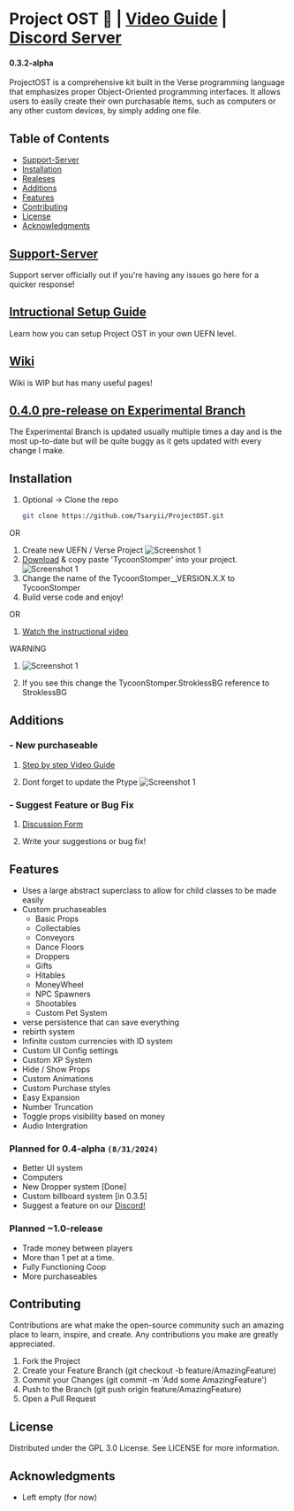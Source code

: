 # Project OST 🚀 | [Video Guide](https://www.youtube.com/watch?v=q2OvY_Gq5Bk&t=405s) | [Discord Server](https://discord.gg/R87aPX78Fa)
#### 0.3.2-alpha
ProjectOST is a comprehensive kit built in the Verse programming language that emphasizes proper Object-Oriented programming interfaces. It allows users to easily create their own purchasable items, such as computers or any other custom devices, by simply adding one file.




## Table of Contents

- [Support-Server](#support-server)
- [Installation](#installation)
- [Realeses](https://github.com/Tsaryii/ProjectOST/releases)
- [Additions](#additions)
- [Features](#features)
- [Contributing](#contributing)
- [License](#license)
- [Acknowledgments](#acknowledgments)

## [Support-Server](https://discord.gg/9nSeYugf)
Support server officially out if you're having any issues go here for a quicker response!


## [Intructional Setup Guide](https://www.youtube.com/watch?v=q2OvY_Gq5Bk)
Learn how you can setup Project OST in your own UEFN level.



## [Wiki](https://github.com/Tsaryii/ProjectOST/wiki)
Wiki is WIP but has many useful pages!


## [0.4.0 pre-release on Experimental Branch](https://github.com/Tsaryii/ProjectOST-dev/tree/main)
The Experimental Branch is updated usually multiple times a day and is the most up-to-date but will be quite buggy as it gets updated with every change I make.



## Installation

1. Optional -> Clone the repo
   ```sh
   git clone https://github.com/Tsaryii/ProjectOST.git

OR

1. Create new UEFN / Verse Project
    ![Screenshot 1](./Images/CreateUEFN.png)
2. [Download](https://github.com/Tsaryii/ProjectOST/archive/refs/heads/main.zip) & copy paste 'TycoonStomper' into your project.
    ![Screenshot 1](./Images/TycoonStomper.png)
3. Change the name of the TycoonStomper__VERSION.X.X to TycoonStomper
4. Build verse code and enjoy!

OR
   1. [Watch the instructional video](https://www.youtube.com/watch?v=q2OvY_Gq5Bk)

WARNING
   1. ![Screenshot 1](./Images/warning.png)

   2. If you see this change the TycoonStomper.StroklessBG reference to StroklessBG
   

## Additions
### - New purchaseable

1. [Step by step Video Guide](https://www.youtube.com/watch?v=ojgnbpQiWuU)
    
2. Dont forget to update the Ptype
    ![Screenshot 1](./Images/DontForget.png)
### - Suggest Feature or Bug Fix
1. [Discussion Form](https://github.com/Tsaryii/ProjectOST/discussions/1)

2. Write your suggestions or bug fix! 





## Features

- Uses a large abstract superclass to allow for child classes to be made easily
- Custom pruchaseables
  - Basic Props
  - Collectables
  - Conveyors
  - Dance Floors
  - Droppers
  - Gifts
  - Hitables
  - MoneyWheel
  - NPC Spawners
  - Shootables
  - Custom Pet System
- verse persistence that can save everything
- rebirth system
- Infinite custom currencies with ID system
- Custom UI Config settings
- Custom XP System
- Hide / Show Props
- Custom Animations
- Custom Purchase styles
- Easy Expansion
- Number Truncation
- Toggle props visibility based on money
- Audio Intergration

### Planned for 0.4-alpha `(8/31/2024)`
- Better UI system
- Computers 
- New Dropper system [Done]
- Custom billboard system [in 0.3.5]
- Suggest a feature on our [Discord!](https://discord.gg/R87aPX78Fa)

### Planned ~1.0-release
- Trade money between players 
- More than 1 pet at a time. 
- Fully Functioning Coop
- More purchaseables

## Contributing

Contributions are what make the open-source community such an amazing place to learn, inspire, and create. Any contributions you make are greatly appreciated.

1. Fork the Project
2. Create your Feature Branch (git checkout -b feature/AmazingFeature)
3. Commit your Changes (git commit -m 'Add some AmazingFeature')
4. Push to the Branch (git push origin feature/AmazingFeature)
5. Open a Pull Request


## License
Distributed under the GPL 3.0 License. See LICENSE for more information.

## Acknowledgments
- Left empty (for now)
